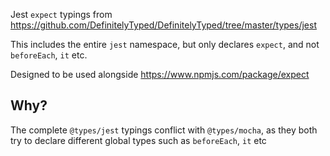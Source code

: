 Jest `expect` typings from https://github.com/DefinitelyTyped/DefinitelyTyped/tree/master/types/jest

This includes the entire `jest` namespace, but only declares `expect`, and not `beforeEach`, `it` etc.

Designed to be used alongside https://www.npmjs.com/package/expect

## Why?

The complete `@types/jest` typings conflict with `@types/mocha`, as they both try to declare different global types such as `beforeEach`, `it` etc
